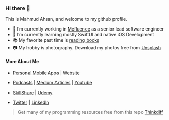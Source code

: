 ### Hi there 👋
This is Mahmud Ahsan, and welcome to my github profile. 

- 🔭 I’m currently working in [Mefluence](https://www.mefluence.com/) as a senior lead software engineer
- 🌱 I’m currently learning mostly SwiftUI and native iOS Development
- 📚 My favorite past time is [reading books](https://www.amazon.com/shop/mahmudahsan)
- 📷 My hobby is photography. Download my photos free from [Unsplash](https://unsplash.com/@mahmudahsan)

#### More About Me
- [Personal Mobile Apps](https://ithinkdiff.net/) | [Website](https://thinkdiff.net/)

- [Podcasts](https://anchor.fm/mahmud-ahsan) | [Medium Articles](https://medium.com/@mahmudahsan) | [Youtube](https://www.youtube.com/channel/UCtHlgyUw0wLE5Ous9swfFlg)

- [SkillShare](https://www.skillshare.com/user/mahmudahsan) | [Udemy](https://www.udemy.com/user/mahmudahsan/)

- [Twitter](https://twitter.com/mahmudahsan) | [LinkedIn](https://www.linkedin.com/in/mahmudahsan/)

> Get many of my programming resources free from this repo [Thinkdiff](https://github.com/mahmudahsan/thinkdiff)

<!--
**mahmudahsan/mahmudahsan** is a ✨ _special_ ✨ repository because its `README.md` (this file) appears on your GitHub profile.

Here are some ideas to get you started:

- 🔭 I’m currently working on ...
- 🌱 I’m currently learning ...
- 👯 I’m looking to collaborate on ...
- 🤔 I’m looking for help with ...
- 💬 Ask me about ...
- 📫 How to reach me: ...
- 😄 Pronouns: ...
- ⚡ Fun fact: ...
-->
